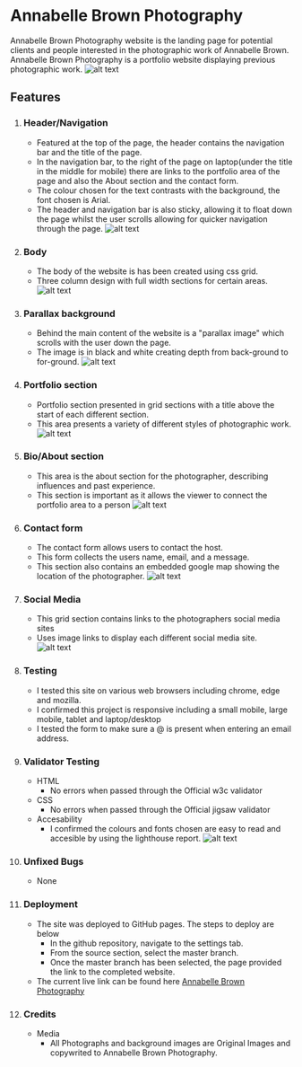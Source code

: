 # Annabelle Brown Photography
Annabelle Brown Photography website is the landing page for potential clients and people interested in the photographic work of Annabelle Brown. Annabelle Brown Photography is a portfolio website displaying previous photographic work.
![alt text](https://github.com/joshmclynn/Annabelle-Brown-Photography/blob/main/markdownimg/amiResp.PNG "Annabelle Brown Photography responsive view")
## Features
1. ### Header/Navigation
    * Featured at the top of the page, the header contains the navigation bar and the title of the page.
    * In the navigation bar, to the right of the page on laptop(under the title in the middle for mobile) there are links to the portfolio area of the page and also the About section and the contact form.
    * The colour chosen for the text contrasts with the background, the font chosen is Arial.
    * The header and navigation bar is also sticky, allowing it to float down the page whilst the user scrolls allowing for quicker navigation through the page.
 ![alt text](https://github.com/joshmclynn/Annabelle-Brown-Photography/blob/main/markdownimg/header.PNG "Image of header and navigation bar")
2. ### Body
    * The body of the website is has been created using css grid.
    * Three column design with full width sections for certain areas.
 ![alt text](https://github.com/joshmclynn/Annabelle-Brown-Photography/blob/main/markdownimg/grid.PNG "image showing three column grid")
3. ### Parallax background
    * Behind the main content of the website is a "parallax image" which scrolls with the user down the page.
    * The image is in black and white creating depth from back-ground to for-ground.
 ![alt text](https://github.com/joshmclynn/Annabelle-Brown-Photography/blob/main/assets/images/London.jpg "Image used as the background")
4. ### Portfolio section
    * Portfolio section presented in grid sections with a title above the start of each different section.
    * This area presents a variety of different styles of photographic work.
 ![alt text](https://github.com/joshmclynn/Annabelle-Brown-Photography/blob/main/markdownimg/portfolio.PNG "Image showing streetstyle section of portfolio")
5. ### Bio/About section
    * This area is the about section for the photographer, describing influences and past experience.
    * This section is important as it allows the viewer to connect the portfolio area to a person
 ![alt text](https://github.com/joshmclynn/Annabelle-Brown-Photography/blob/main/markdownimg/about.PNG "Image containing the about section of the website")
6. ### Contact form
    * The contact form allows users to contact the host.
    * This form collects the users name, email, and a message.
    * This section also contains an embedded google map showing the location of the photographer.
 ![alt text](https://github.com/joshmclynn/Annabelle-Brown-Photography/blob/main/markdownimg/contactForm.PNG "Image containing the contact form and embedded map")
7. ### Social Media
    * This grid section contains links to the photographers social media sites
    * Uses image links to display each different social media site.
 ![alt text](https://github.com/joshmclynn/Annabelle-Brown-Photography/blob/main/markdownimg/socialLinks.PNG "Image containing links to social media sites")
8. ### Testing
    * I tested this site on various web browsers including chrome, edge and mozilla.
    * I confirmed this project is responsive including a small mobile, large mobile, tablet and laptop/desktop
    * I tested the form to make sure a @ is present when entering an email address.
9. ### Validator Testing
    * HTML
      - No errors when passed through the Official w3c validator
    * CSS
      - No errors when passed through the Official jigsaw validator
    * Accesability
      - I confirmed the colours and fonts chosen are easy to read and accesible by using the lighthouse report.
  ![alt text](https://github.com/joshmclynn/Annabelle-Brown-Photography/blob/main/markdownimg/lighthouse.PNG "Image containing lighthouse report")
10. ### Unfixed Bugs
    * None
11. ### Deployment
    * The site was deployed to GitHub pages. The steps to deploy are below
      - In the github repository, navigate to the settings tab.
      - From the source section, select the master branch.
      - Once the master branch has been selected, the page provided the link to the completed website.
    - The current live link can be found here [Annabelle Brown Photography](https://joshmclynn.github.io/Annabelle-Brown-Photography/)
12. ### Credits
    * Media
      - All Photographs and background images are Original Images and copywrited to Annabelle Brown Photography.
       
  
